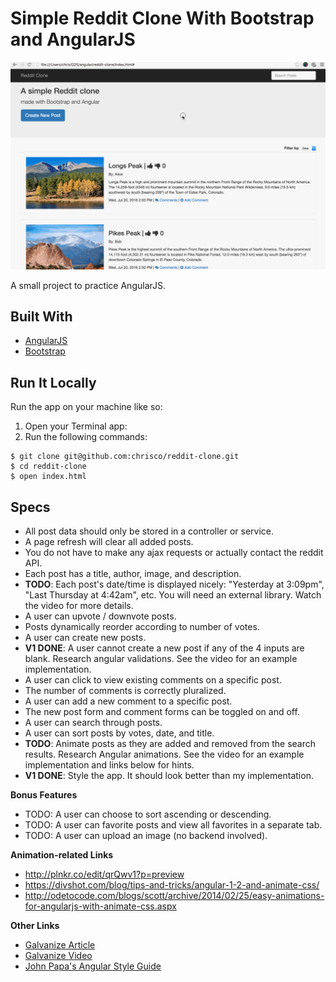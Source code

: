# Simple Reddit Clone With Bootstrap and AngularJS

![Screenshot](reddit-clone.gif)

A small project to practice AngularJS.

## Built With

* [AngularJS](https://angularjs.org/)
* [Bootstrap](https://getbootstrap.com/)

## Run It Locally

Run the app on your machine like so:

1. Open your Terminal app:
2. Run the following commands:

````
$ git clone git@github.com:chrisco/reddit-clone.git
$ cd reddit-clone
$ open index.html
````

## Specs

* All post data should only be stored in a controller or service.
* A page refresh will clear all added posts.
* You do not have to make any ajax requests or actually contact the reddit API.
* Each post has a title, author, image, and description.
* __TODO__: Each post's date/time is displayed nicely: "Yesterday at 3:09pm", "Last Thursday at 4:42am", etc. You will need an external library. Watch the video for more details.
* A user can upvote / downvote posts.
* Posts dynamically reorder according to number of votes.
* A user can create new posts.
* __V1 DONE__: A user cannot create a new post if any of the 4 inputs are blank. Research angular validations. See the video for an example implementation.
* A user can click to view existing comments on a specific post.
* The number of comments is correctly pluralized.
* A user can add a new comment to a specific post.
* The new post form and comment forms can be toggled on and off.
* A user can search through posts.
* A user can sort posts by votes, date, and title.
* __TODO__: Animate posts as they are added and removed from the search results. Research Angular animations. See the video for an example implementation and links below for hints.
* __V1 DONE__: Style the app. It should look better than my implementation.

__Bonus Features__

* TODO: A user can choose to sort ascending or descending.
* TODO: A user can favorite posts and view all favorites in a separate tab.
* TODO: A user can upload an image (no backend involved).

__Animation-related Links__

* http://plnkr.co/edit/qrQwv1?p=preview
* https://divshot.com/blog/tips-and-tricks/angular-1-2-and-animate-css/
* http://odetocode.com/blogs/scott/archive/2014/02/25/easy-animations-for-angularjs-with-animate-css.aspx

__Other Links__

* [Galvanize Article](https://learn.galvanize.com/cohorts/66/articles/2972)
* [Galvanize Video]( https://github.com/gSchool/angular-curriculum/blob/master/Unit-1/11-reddit-clone.md)
* [John Papa's Angular Style Guide](https://github.com/johnpapa/angular-styleguide)
